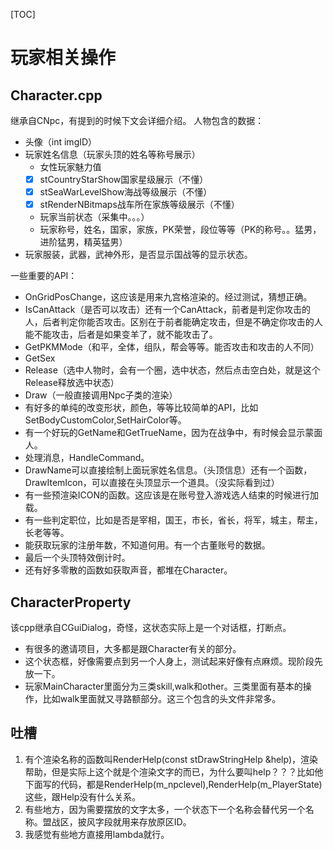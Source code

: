 [TOC]
# 玩家相关操作
## Character.cpp
继承自CNpc，有提到的时候下文会详细介绍。
人物包含的数据：
- 头像（int imgID）
- 玩家姓名信息（玩家头顶的姓名等称号展示）
    - 女性玩家魅力值
    - [x] stCountryStarShow国家星级展示（不懂）
    - [x] stSeaWarLevelShow海战等级展示（不懂）
    - [x] stRenderNBitmaps战车所在家族等级展示（不懂）
    - 玩家当前状态（采集中。。。）
    - 玩家称号，姓名，国家，家族，PK荣誉，段位等等（PK的称号。。猛男，进阶猛男，精英猛男）
- 玩家服装，武器，武神外形，是否显示国战等的显示状态。

一些重要的API：
- OnGridPosChange，这应该是用来九宫格渲染的。经过测试，猜想正确。
- IsCanAttack（是否可以攻击）还有一个CanAttack，前者是判定你攻击的人，后者判定你能否攻击。区别在于前者能确定攻击，但是不确定你攻击的人能不能攻击，后者是如果变羊了，就不能攻击了。
- GetPKMMode（和平，全体，组队，帮会等等。能否攻击和攻击的人不同）
- GetSex
- Release（选中人物时，会有一个圈，选中状态，然后点击空白处，就是这个Release释放选中状态）
- Draw（一般直接调用Npc子类的渲染）
- 有好多的单纯的改变形状，颜色，等等比较简单的API，比如SetBodyCustomColor,SetHairColor等。
- 有一个好玩的GetName和GetTrueName，因为在战争中，有时候会显示蒙面人。
- 处理消息，HandleCommand。
- DrawName可以直接绘制上面玩家姓名信息。（头顶信息）还有一个函数，DrawItemIcon，可以直接在头顶显示一个道具。（没实际看到过）
- 有一些预渲染ICON的函数。这应该是在账号登入游戏选人结束的时候进行加载。
- 有一些判定职位，比如是否是宰相，国王，市长，省长，将军，城主，帮主，长老等等。
- 能获取玩家的注册年数，不知道何用。有一个古董账号的数据。
- 最后一个头顶特效倒计时。
- 还有好多零散的函数如获取声音，都堆在Character。

## CharacterProperty
该cpp继承自CGuiDialog，奇怪，这状态实际上是一个对话框，打断点。
- 有很多的邀请项目，大多都是跟Character有关的部分。
- 这个状态框，好像需要点到另一个人身上，测试起来好像有点麻烦。现阶段先放一下。
- 玩家MainCharacter里面分为三类skill,walk和other。三类里面有基本的操作，比如walk里面就又寻路额部分。这三个包含的头文件非常多。

## 吐槽
1. 有个渲染名称的函数叫RenderHelp(const stDrawStringHelp &help)，渲染帮助，但是实际上这个就是个渲染文字的而已，为什么要叫help？？？比如他下面写的代码，都是RenderHelp(m_npclevel),RenderHelp(m_PlayerState)这些，跟Help没有什么关系。
2. 有些地方，因为需要摆放的文字太多，一个状态下一个名称会替代另一个名称。盟战区，披风字段就用来存放原区ID。
3. 我感觉有些地方直接用lambda就行。
